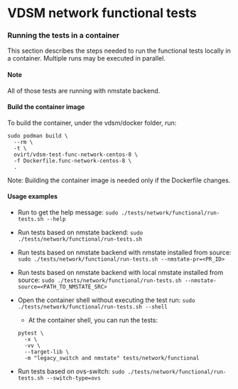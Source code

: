 # VDSM network functional tests

### Running the tests in a container

This section describes the steps needed to run the functional tests
locally in a container.
Multiple runs may be executed in parallel.

#### Note
All of those tests are running with nmstate backend.

#### Build the container image
To build the container, under the vdsm/docker folder, run:
```
sudo podman build \
  --rm \
  -t \
  ovirt/vdsm-test-func-network-centos-8 \
  -f Dockerfile.func-network-centos-8 \
  .
```
Note: Building the container image is needed only if the Dockerfile
changes.

#### Usage examples

- Run to get the help message:
  `sudo ./tests/network/functional/run-tests.sh --help`

- Run tests based on nmstate backend:
  `sudo ./tests/network/functional/run-tests.sh`

- Run tests based on nmstate backend with nmstate installed from source:
  `sudo ./tests/network/functional/run-tests.sh --nmstate-pr=<PR_ID>`

- Run tests based on nmstate backend with local nmstate installed from source:
  `sudo ./tests/network/functional/run-tests.sh --nmstate-source=<PATH_TO_NMSTATE_SRC>`

- Open the container shell without executing the test run:
  `sudo ./tests/network/functional/run-tests.sh --shell`
  - At the container shell, you can run the tests:
  ```
  pytest \
    -x \
    -vv \
    --target-lib \
    -m "legacy_switch and nmstate" tests/network/functional
  ```

- Run tests based on ovs-switch:
  `sudo ./tests/network/functional/run-tests.sh --switch-type=ovs`

